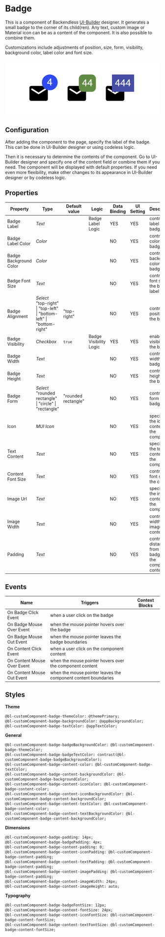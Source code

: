 # Badge

This is a component of Backendless [UI-Builder](https://backendless.com/developers/#ui-builder) designer. It generates a small badge to the corner of its child(ren). Any text, custom image or Material icon can be as a content of the component. It is also possible to combine them.

Customizations include adjustments of position, size, form, visibility, background color, label color and font size.

<p align="center">
  <img src="./thumbnail.png" alt="main thumbnail" width="607"/>
</p>

## Configuration

After adding the component to the page, specify the label of the badge. This can be done in UI-Builder designer or using codeless logic.

Then it is necessary to determine the contents of the component. Go to UI-Builder designer and specify one of the content field or combine them if you need. The component will be displayed with default properties. If you need even more flexibility, make other changes to its appearance in UI-Builder designer or by codeless logic.

## Properties

| Property               | Type                                                                             | Default value                                | Logic                           | Data Binding      | UI Setting | Description                                                   |
|------------------------|----------------------------------------------------------------------------------|----------------------------------------------|---------------------------------|-------------------|------------|---------------------------------------------------------------|
| Badge Label            | *Text*                                                                           |                                              | Badge Label Logic               | YES               | YES        | controls the label of the badge                               |
| Badge Label Color      | *Color*                                                                          |                                              |                                 | NO                | YES        | controls the color of the badge label                         |
| Badge Background Color | *Color*                                                                          |                                              |                                 | NO                | YES        | controls the background color of the badge                    |
| Badge Font Size        | *Text*                                                                           |                                              |                                 | NO                | YES        | controls the font size of the badge label                     |
| Badge Alignment        | *Select* <br/> "top-right" \|  "top-left" \|  "bottom-left" \| "bottom-right"    | "top-right"                                  |                                 | NO                | YES        | controls the position of the badge                            |
| Badge Visibility       | *Checkbox*                                                                       | `true`                                       | Badge Visibility Logic          | YES               | YES        | enables the visibility of the badge                           |
| Badge Width            | *Text*                                                                           |                                              |                                 | NO                | YES        | controls the width of the badge                               |
| Badge Height           | *Text*                                                                           |                                              |                                 | NO                | YES        | controls the height of the badge                              |
| Badge Form             | *Select* <br/> "rounded rectangle" \| "circle" \| "rectangle"                    | "rounded rectangle"                          |                                 | NO                | YES        | controls the form of the badge                                |
| Icon                   | *MUI Icon*                                                                       |                                              |                                 | NO                | YES        | specifies the icon content of the component                   |
| Text Content           | *Text*                                                                           |                                              |                                 | NO                | YES        | specifies the text content of the component                   |
| Content Font Size      | *Text*                                                                           |                                              |                                 | NO                | YES        | controls the font size of the content                         |
| Image Url              | *Text*                                                                           |                                              |                                 | NO                | YES        | specifies the image content of the component                  |
| Image Width            | *Text*                                                                           |                                              |                                 | NO                | YES        | controls the width of the image content                       |
| Padding                | *Text*                                                                           |                                              |                                 | NO                | YES        | controls the distance from the badge to the component content |


## Events

| Name                        | Triggers                                                       | Context Blocks |
|-----------------------------|----------------------------------------------------------------|----------------|
| On Badge Click Event        | when a user click on the badge                                 |                |
| On Badge Mouse Over Event   | when the mouse pointer hovers over the badge                   |                |
| On Badge Mouse Out Event    | when the mouse pointer leaves the badge boundaries             |                |
| On Content Click Event      | when a user click on the component content                     |                |
| On Content Mouse Over Event | when the mouse pointer hovers over the component content       |                |
| On Content Mouse Out Event  | when the mouse pointer leaves the component content boundaries |                |

## Styles

**Theme**

````
@bl-customComponent-badge-themeColor: @themePrimary;
@bl-customComponent-badge-backgroundColor: @appBackgroundColor;
@bl-customComponent-badge-textColor: @appTextColor;
````

**General**

````
@bl-customComponent-badge-badgeBackgroundColor: @bl-customComponent-badge-themeColor;
@bl-customComponent-badge-badgeTextColor: contrast(@bl-customComponent-badge-badgeBackgroundColor);
@bl-customComponent-badge-content-color: @bl-customComponent-badge-textColor;
@bl-customComponent-badge-content-backgroundColor: @bl-customComponent-badge-backgroundColor;
@bl-customComponent-badge-content-iconColor: @bl-customComponent-badge-content-color;
@bl-customComponent-badge-content-iconBackgroundColor: @bl-customComponent-badge-content-backgroundColor;
@bl-customComponent-badge-content-textColor: @bl-customComponent-badge-content-color;
@bl-customComponent-badge-content-textBackgroundColor: @bl-customComponent-badge-content-backgroundColor;
````

**Dimensions**

````
@bl-customComponent-badge-padding: 14px;
@bl-customComponent-badge-badgePadding: 4px;
@bl-customComponent-badge-content-padding: 0;
@bl-customComponent-badge-content-iconPadding: @bl-customComponent-badge-content-padding;
@bl-customComponent-badge-content-textPadding: @bl-customComponent-badge-content-padding;
@bl-customComponent-badge-content-imagePadding: @bl-customComponent-badge-content-padding;
@bl-customComponent-badge-content-imageWidth: 24px;
@bl-customComponent-badge-content-imageHeight: auto;
````

**Typography**

````
@bl-customComponent-badge-badgeFontSize: 12px;
@bl-customComponent-badge-content-fontSize: 24px;
@bl-customComponent-badge-content-iconFontSize: @bl-customComponent-badge-content-fontSize;
@bl-customComponent-badge-content-textFontSize: @bl-customComponent-badge-content-fontSize;
````
